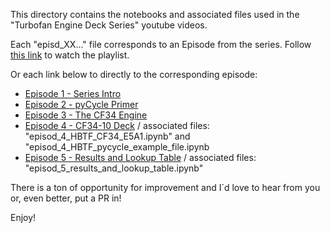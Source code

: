 This directory contains the notebooks and associated files used in the "Turbofan Engine Deck Series" youtube videos.

Each "episd_XX..." file corresponds to an Episode from the series. Follow [this link](https://www.youtube.com/playlist?list=PLqJt-rNo8TZ1Y5Pzlk4S1205NUt2t-t22) to watch the playlist.

Or each link below to directly to the corresponding episode:

* [Episode 1 - Series Intro](https://youtu.be/e1zDoR7ODcc)
* [Episode 2 - pyCycle Primer](https://youtu.be/rRHahSH9xD0)
* [Episode 3 - The CF34 Engine](https://youtu.be/4IsCuwDUGC4)
* [Episode 4 - CF34-10 Deck](https://youtu.be/rf5fapIW9G0) / associated files: "episod_4_HBTF_CF34_E5A1.ipynb" and "episod_4_HBTF_pycycle_example_file.ipynb
* [Episode 5 - Results and Lookup Table]() / associated files: "episod_5_results_and_lookup_table.ipynb"


There is a ton of opportunity for improvement and I´d love to hear from you or, even better, put a PR in!

Enjoy!
